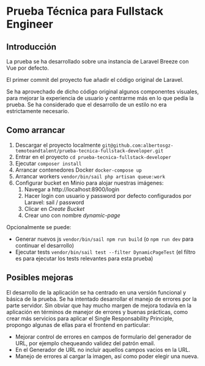 # Prueba Técnica para Fullstack Engineer

## Introducción

La prueba se ha desarrollado sobre una instancia de Laravel Breeze con Vue por defecto. 

El primer commit del proyecto fue añadir el código original de Laravel.

Se ha aprovechado de dicho código original algunos componentes visuales, para mejorar la experiencia de usuario y centrarme más en lo que pedía la prueba.
Se ha considerado que el desarrollo de un estilo no era estrictamente necesario.


## Como arrancar

1. Descargar el proyecto localmente `git@github.com:albertosgz-temoteandtalent/prueba-tecnica-fullstack-developer.git`
2. Entrar en el proyecto `cd prueba-tecnica-fullstack-developer`
2. Ejecutar `composer install`
3. Arrancar contenedores Docker `docker-compose up`
4. Arrancar workers `vendor/bin/sail php artisan queue:work`
5. Configurar bucket en Minio para alojar nuestras imágenes:
   1. Navegar a http://localhost:8900/login
   2. Hacer login con usuario y password por defecto configurados por Laravel: sail / password
   3. Clicar en _Create Bucket_
   4. Crear uno con nombre _dynamic-page_

Opcionalmente se puede:
- Generar nuevos js `vendor/bin/sail npm run build` (o `npm run dev` para continuar el desarrollo)
- Ejecutar tests `vendor/bin/sail test --filter DynamicPageTest` (el filtro es para ejecutar los tests relevantes para esta prueba) 


## Posibles mejoras

El desarrollo de la aplicación se ha centrado en una versión funcional y básica de la prueba. 
Se ha intentado desarrollar el manejo de errores por la parte servidor. 
Sin obviar que hay mucho margen de mejora todavía en la aplicación en términos de manejor de errores y buenas prácticas, como crear más servicios para aplicar el Single Responsability Principle,
propongo algunas de ellas para el frontend en particular: 

- Mejorar control de errores en campos de formulario del generador de URL, por ejemplo chequeando validez del patrón email.
- En el Generador de URL no incluir aquellos campos vacios en la URL.
- Manejo de errores al cargar la imagen, así como poder elegir una nueva.
